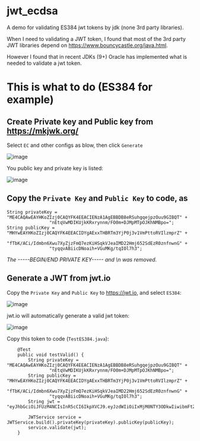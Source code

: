 # jwt_ecdsa
A demo for validating ES384 jwt tokens by jdk (none 3rd party libraries).

When I need to validating a JWT token, I found that most of the 3rd party JWT libraries depend on https://www.bouncycastle.org/java.html.

However I found that in recent JDKs (9+) Oracle has implemented what is needed to validate a jwt token.

# This is what to do (ES384 for example)

## Create Private key and Public key from https://mkjwk.org/

Select `EC` and other configs as blow, then click `Generate`

![image](https://github.com/lff0305/jwt_ecdsa/assets/225183/4f6a2e5c-41b9-4bae-9f92-fa438d9d34ea)

You public key and private key is listed:

![image](https://github.com/lff0305/jwt_ecdsa/assets/225183/7a45f33f-5303-46cf-b3e8-0ec30bd8b30e)

## Copy the `Private Key` and `Public Key` to code, as

```
String privateKey = "ME4CAQAwEAYHKoZIzj0CAQYFK4EEACIENzA1AgEBBDB8eRSuhgqejpzOuu9GIBQT" +
                "nEtqVwMDIKUjkKRxrynnm/FO0m+DJMpMTpOJKhNMBpo=";
String publicKey = "MHYwEAYHKoZIzj0CAQYFK4EEACIDYgAExxTHBRTm3YjP0j3v1VmPttoRVIlzmprZ" +
                "fTbK/ACi/Idmbn6Xwu7XyZjzFmQ7ezKiHSqkVJeaIMD22Hmj652SdEzR0znfnwnG" +
                "tyqqvABiicDNoaih+VGuMKg/tqIOl7h3";
```
*The -----BEGIN/END PRIVATE KEY----- and \\n was removed.*

## Generate a JWT from jwt.io

Copy the `Private Key` and `Public Key` to https://jwt.io, and select `ES384`:

![image](https://github.com/lff0305/jwt_ecdsa/assets/225183/f0e4ce92-3823-4d0f-825d-5dda14cd7ade)

jwt.io will automatically generate a valid jwt token:

![image](https://github.com/lff0305/jwt_ecdsa/assets/225183/bfb52ddb-b472-40c0-9cbe-4719bbc485ab)

Copy this token to code (`TestES384.java`):
```
    @Test
    public void testValid() {
        String privateKey = "ME4CAQAwEAYHKoZIzj0CAQYFK4EEACIENzA1AgEBBDB8eRSuhgqejpzOuu9GIBQT" +
                "nEtqVwMDIKUjkKRxrynnm/FO0m+DJMpMTpOJKhNMBpo=";
        String publicKey = "MHYwEAYHKoZIzj0CAQYFK4EEACIDYgAExxTHBRTm3YjP0j3v1VmPttoRVIlzmprZ" +
                "fTbK/ACi/Idmbn6Xwu7XyZjzFmQ7ezKiHSqkVJeaIMD22Hmj652SdEzR0znfnwnG" +
                "tyqqvABiicDNoaih+VGuMKg/tqIOl7h3";
        String jwt = "eyJhbGciOiJFUzM4NCIsInR5cCI6IkpXVCJ9.eyJzdWIiOiIxMjM0NTY3ODkwIiwibmFtZSI6IkpvaG4gRG9lIiwiYWRtaW4iOnRydWUsImlhdCI6MTUxNjIzOTAyMn0.eBa0ZPnxlPqubBSf2gMHeM4D34ZEsPxBF6sPzvfpFkHwmesGR5KvFExc6WbqPtUp2puECC5LVbzgxFvh68IXZ5zR2rP0JSOwK1ZVekIPYQDn_VK5SyHSZnNjdXqoIFPe";

        JWTService service = JWTService.build().privateKey(privateKey).publicKey(publicKey);
        service.validate(jwt);
    }
```


